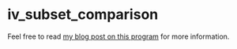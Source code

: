 # iv_subset_comparison

Feel free to read [my blog post on this program](https://kburchfiel3.wordpress.com/2021/03/19/using-python-to-perform-hundreds-of-regressions-in-seconds/) for more information.
